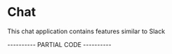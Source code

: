 # Chat

This chat application contains features similar to Slack

---------- PARTIAL CODE ---------- 
